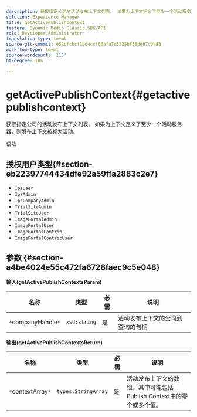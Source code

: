 ```yaml
---
description: 获取指定公司的活动发布上下文列表。 如果为上下文定义了至少一个活动服务器，则发布上下文被视为活动。
solution: Experience Manager
title: getActivePublishContext
feature: Dynamic Media Classic,SDK/API
role: Developer,Administrator
translation-type: tm+mt
source-git-commit: 052bfcbcf1bd4ccf60afa7e3325bf58dd07cba85
workflow-type: tm+mt
source-wordcount: '115'
ht-degree: 10%

---
```



# getActivePublishContext{#getactivepublishcontext}

获取指定公司的活动发布上下文列表。 如果为上下文定义了至少一个活动服务器，则发布上下文被视为活动。

语法

## 授权用户类型{#section-eb22397744434dfe92a59ffa2883c2e7}

* `IpsUser`
* `IpsAdmin`
* `IpsCompanyAdmin`
* `TrialSiteAdmin`
* `TrialSiteUser`
* `ImagePortalAdmin`
* `ImagePortalUser`
* `ImagePortalContrib`
* `ImagePortalContribUser`

## 参数 {#section-a4be4024e55c472fa6728faec9c5e048}

**输入(getActivePublishContextsParam)**

| 名称 | 类型 | 必需 | 说明 |
|---|---|---|---|
| `*`companyHandle`*` | `xsd:string` | 是 | 活动发布上下文的公司到查询的句柄 |

**输出(getActivePublishContextsReturn)**

| 名称 | 类型 | 必需 | 说明 |
|---|---|---|---|
| `*`contextArray`*` | `types:StringArray` | 是 | 活动发布上下文的数组，其中可能包括Publish Context中的零个或多个值。 |

